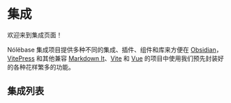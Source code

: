 # 集成

欢迎来到集成页面！

Nólëbase 集成项目提供多种不同的集成、插件、组件和库来方便在 [Obsidian](https://obsidian.md)，[VitePress](https://vitepress.dev) 和其他兼容 [Markdown It](https://github.com/markdown-it/markdown-it)、[Vite](https://vitejs.dev/) 和 [Vue](https://vuejs.org/) 的项目中使用我们预先封装好的各种花样繁多的功能。

## 集成列表

<IntegrationCard type="markdown-it" title="双向链接" package="markdown-it-bi-directional-links">
  <template v-slot:badge>
    <Badge type="tip" text="v2.0.0-rc9" />
  </template>
</IntegrationCard>

<br />

<IntegrationCard type="markdown-it" title="元素转换" package="markdown-it-element-transform">
  <template v-slot:badge>
    <Badge type="tip" text="v2.0.0-rc9" />
  </template>
</IntegrationCard>

<br />

<IntegrationCard type="markdown-it" title="懒加载模糊缩略图" package="markdown-it-unlazy-img">
  <template v-slot:badge>
    <Badge type="warning" text="Beta 测试" />
  </template>
</IntegrationCard>

<br />

<IntegrationCard type="vitepress" title="阅读增强" package="vitepress-plugin-enhanced-readabilities">
  <template v-slot:badge>
    <Badge type="tip" text="v2.0.0-rc9" />
  </template>
</IntegrationCard>

<br />

<IntegrationCard type="vitepress" title="行内链接预览" package="vitepress-plugin-inline-link-preview">
  <template v-slot:badge>
    <Badge type="tip" text="v2.0.0-rc9" />
  </template>
</IntegrationCard>

<br />

<IntegrationCard type="vitepress" title="闪烁高亮当前的目标标题" package="vitepress-plugin-highlight-targeted-heading">
  <template v-slot:badge>
    <Badge type="tip" text="v2.0.0-rc9" />
  </template>
</IntegrationCard>

<br />

<IntegrationCard type="vitepress" title="基于 Git 的页面历史" package="vitepress-plugin-git-changelog">
  <template v-slot:badge>
    <Badge type="tip" text="v2.0.0-rc9" />
  </template>
</IntegrationCard>

<br />

<IntegrationCard type="vitepress" title="预览图片（社交媒体卡片）生成" package="vitepress-plugin-og-image">
  <template v-slot:badge>
    <Badge type="warning" text="Beta 测试" />
  </template>
</IntegrationCard>

<br />

<IntegrationCard type="vitepress" title="页面属性" package="vitepress-plugin-page-properties">
  <template v-slot:badge>
    <Badge type="danger" text="Alpha 测试" />
  </template>
</IntegrationCard>

<br />

<IntegrationCard type="vitepress" title="<mark> 元素增强" package="vitepress-plugin-enhanced-mark">
  <template v-slot:title>
    <code>&lt;mark&gt;</code> 元素增强
  </template>
  <template v-slot:badge>
    <Badge type="tip" text="v2.0.0-rc9" />
  </template>
</IntegrationCard>

<br />

<IntegrationCard type="vitepress" title="缩略图模糊哈希生成" package="vitepress-plugin-thumbnail-hash">
  <template v-slot:badge>
    <Badge type="warning" text="Beta 测试" />
  </template>
</IntegrationCard>

<br />

<IntegrationCard type="obsidian" title="UnoCSS" package="obsidian-plugin-unocss">
  <template v-slot:badge>
    <Badge type="warning" text="Beta 测试" />
  </template>
</IntegrationCard>

<br />
